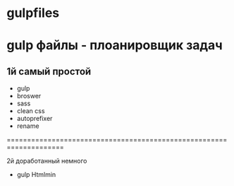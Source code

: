 # gulpfiles

 gulp файлы - плоанировщик задач
===============================================

 1й самый простой
 -------------------------------------------------------
 - gulp
 - broswer
 - sass
 - clean css
 - autoprefixer
 - rename
   
====================================================================
 
 2й доработанный немного 


- gulp
Htmlmin
 
